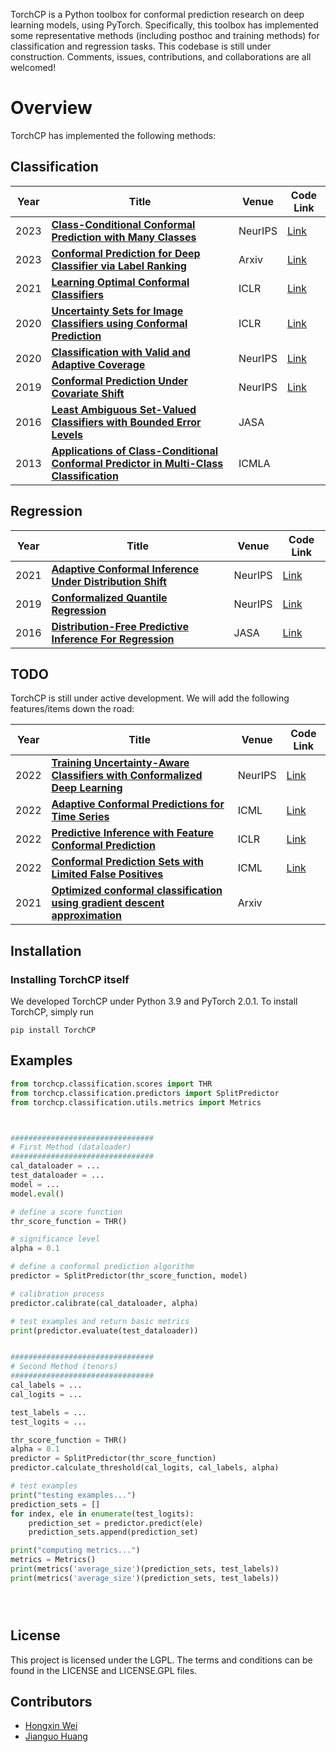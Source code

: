 TorchCP is a Python toolbox for conformal prediction research on deep learning models, using PyTorch. Specifically, this toolbox has implemented some representative methods (including posthoc and training methods) for
classification and regression tasks. This codebase is still under construction. Comments, issues, contributions, and collaborations are all welcomed!



# Overview
TorchCP has implemented the following methods:
## Classification
 Year | Title                                                                                                                                           | Venue   | Code Link |
|------|-------------------------------------------------------------------------------------------------------------------------------------------------|---------|-------------|
| 2023 | [**Class-Conditional Conformal Prediction with Many Classes**](https://arxiv.org/abs/2306.09335)                                                | NeurIPS | [Link](https://github.com/tiffanyding/class-conditional-conformal) |
| 2023 | [**Conformal Prediction for Deep Classifier via Label Ranking**](https://arxiv.org/abs/2310.06430)                                              | Arxiv   | [Link](https://github.com/ml-stat-Sustech/conformal_prediction_via_label_ranking) |
| 2021 | [**Learning Optimal Conformal Classifiers**](https://arxiv.org/abs/2110.09192)                                                               | ICLR    | [Link](https://github.com/google-deepmind/conformal_training/tree/main) |
| 2020 | [**Uncertainty Sets for Image Classifiers using Conformal Prediction**](https://arxiv.org/abs/2009.14193       )                                | ICLR    | [Link](https://github.com/aangelopoulos/conformal_classification) |
| 2020 | [**Classification with Valid and Adaptive Coverage**](https://proceedings.neurips.cc/paper/2020/file/244edd7e85dc81602b7615cd705545f5-Paper.pdf) | NeurIPS | [Link](https://github.com/msesia/arc) |
| 2019 | [**Conformal Prediction Under Covariate Shift**](https://arxiv.org/abs/1904.06019)                                                              | NeurIPS | [Link](https://github.com/ryantibs/conformal/) |
| 2016 | [**Least Ambiguous Set-Valued Classifiers with Bounded Error Levels**](https://arxiv.org/abs/1609.00451)                                        | JASA    | |
| 2013 | [**Applications of Class-Conditional Conformal Predictor in Multi-Class Classification**](https://ieeexplore.ieee.org/document/6784618)         | ICMLA   | |

## Regression
 Year | Title                                                                                                                       | Venue   | Code Link                                            |
|------|-----------------------------------------------------------------------------------------------------------------------------|---------|------------------------------------------------------|
| 2021 | [**Adaptive Conformal Inference Under Distribution Shift**](https://arxiv.org/abs/2106.00170)                               | NeurIPS | [Link](https://github.com/isgibbs/AdaptiveConformal) |
| 2019 | [**Conformalized Quantile Regression**](https://proceedings.neurips.cc/paper_files/paper/2019/file/5103c3584b063c431bd1268e9b5e76fb-Paper.pdf) | NeurIPS | [Link](https://github.com/yromano/cqr)               |
| 2016 | [**Distribution-Free Predictive Inference For Regression**](https://arxiv.org/abs/1604.04173)                               | JASA    | [Link](https://github.com/ryantibs/conformal)        |



## TODO
TorchCP is still under active development. We will add the following features/items down the road:

 Year | Title                                                                                                      | Venue   | Code Link |
|------|------------------------------------------------------------------------------------------------------------|---------|---------------|
| 2022 | [**Training Uncertainty-Aware Classifiers with Conformalized Deep Learning**](https://arxiv.org/abs/2205.05878) | NeurIPS | [Link](https://github.com/bat-sheva/conformal-learning) |
| 2022 | [**Adaptive Conformal Predictions for Time Series**](https://arxiv.org/abs/2202.07282)                     | ICML    | [Link](https://github.com/mzaffran/AdaptiveConformalPredictionsTimeSeries) |
| 2022 | [**Predictive Inference with Feature Conformal Prediction**](https://arxiv.org/abs/2210.00173)             | ICLR    | [Link](https://github.com/AlvinWen428/FeatureCP) |
| 2022 | [**Conformal Prediction Sets with Limited False Positives**](https://arxiv.org/abs/2202.07650)             | ICML    | [Link](https://github.com/ajfisch/conformal-fp) |
| 2021 | [**Optimized conformal classification using gradient descent approximation**](https://arxiv.org/abs/2105.11255)                           | Arxiv   | |





## Installation

### Installing TorchCP itself

We developed TorchCP under Python 3.9 and PyTorch 2.0.1. To install TorchCP, simply run

```
pip install TorchCP
```

## Examples

```python
from torchcp.classification.scores import THR
from torchcp.classification.predictors import SplitPredictor
from torchcp.classification.utils.metrics import Metrics



################################
# First Method (dataloader)
################################
cal_dataloader = ...
test_dataloader = ...
model = ...
model.eval()

# define a score function
thr_score_function = THR()

# significance level
alpha = 0.1

# define a conformal prediction algorithm
predictor = SplitPredictor(thr_score_function, model)

# calibration process
predictor.calibrate(cal_dataloader, alpha)

# test examples and return basic metrics
print(predictor.evaluate(test_dataloader))


################################
# Second Method (tenors)
################################
cal_labels = ...
cal_logits = ...

test_labels = ...
test_logits = ...

thr_score_function = THR()
alpha = 0.1
predictor = SplitPredictor(thr_score_function)
predictor.calculate_threshold(cal_logits, cal_labels, alpha)

# test examples
print("testing examples...")
prediction_sets = []
for index, ele in enumerate(test_logits):
    prediction_set = predictor.predict(ele)
    prediction_sets.append(prediction_set)

print("computing metrics...")
metrics = Metrics()
print(metrics('average_size')(prediction_sets, test_labels))
print(metrics('average_size')(prediction_sets, test_labels))





```

## License

This project is licensed under the LGPL. The terms and conditions can be found in the LICENSE and LICENSE.GPL files.

## Contributors

* [Hongxin Wei](https://hongxin001.github.io/)
* [Jianguo Huang](https://jianguo99.github.io/)


